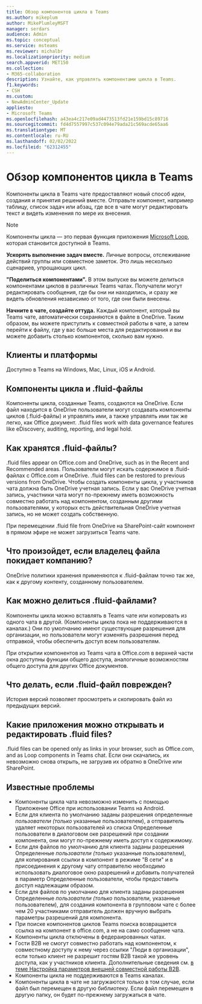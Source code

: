 ```yaml
---
title: Обзор компонентов цикла в Teams
ms.author: mikeplum
author: MikePlumleyMSFT
manager: serdars
audience: Admin
ms.topic: conceptual
ms.service: msteams
ms.reviewer: michalbr
ms.localizationpriority: medium
search.appverid: MET150
ms.collection:
- M365-collaboration
description: Узнайте, как управлять компонентами цикла в Teams.
f1.keywords:
- CSH
ms.custom:
- NewAdminCenter_Update
appliesto:
- Microsoft Teams
ms.openlocfilehash: a43ea4c217e09ad4473513fd21e159bd15c89716
ms.sourcegitcommit: fd4d7557997c537c094e79ada21c569acde65aa6
ms.translationtype: MT
ms.contentlocale: ru-RU
ms.lasthandoff: 02/02/2022
ms.locfileid: "62312455"
---
```

# <a name="overview-of-loop-components-in-teams"></a>Обзор компонентов цикла в Teams

Компоненты цикла в Teams чате предоставляют новый способ идеи, создания и принятия решений вместе. Отправьте компонент, например таблицу, список задач или абзац, где все в чате могут редактировать текст и видеть изменения по мере их внесения. 

> [!Note]
> Компоненты цикла — это первая функция приложения [Microsoft Loop](https://www.microsoft.com/en-us/microsoft-loop), которая становится доступной в Teams. 

**Ускорять выполнение задач вместе.** Личные вопросы, отслеживание действий группы или совместное заметок. Это лишь несколько сценариев, упрощающих цикл.

**"Поделиться компонентами".** В этом выпуске вы можете делиться компонентами циклов в различных Teams чатах. Получатели могут редактировать сообщения, где бы они ни находились, и сразу же видеть обновления независимо от того, где они были внесены.

**Начните в чате, создайте оттуда.** Каждый компонент, который вы Teams чате, автоматически сохраняются в файле в OneDrive. Таким образом, вы можете приступить к совместной работы в чате, а затем перейти к файлу, где у вас больше места для редактирования и вы можете добавить столько компонентов, сколько вам нужно.

## <a name="clients-and-platforms"></a>Клиенты и платформы

Доступно в Teams на Windows, Mac, Linux, iOS и Android.

## <a name="loop-components-and-fluid-files"></a>Компоненты цикла и .fluid-файлы

Компоненты цикла, созданные Teams, создаются на OneDrive. Если файл находится в OneDrive пользователи могут создавать компоненты циклов (.fluid-файлы) и управлять ими, а также управлять ими так же легко, как Office документ. .fluid files work with data governance features like eDiscovery, auditing, reporting, and legal hold.

## <a name="how-are-fluid--files-stored"></a>Как хранятся .fluid-файлы?

.fluid files appear on Office.com and OneDrive, such as in the Recent and Recommended areas. Пользователи могут искать содержимое в .fluid-файлах с Office.com и OneDrive. .fluid files can be restored to previous versions from OneDrive. Чтобы создать компоненты цикла, у участников чата должна быть OneDrive учетная запись. Если у вас OneDrive учетная запись, участники чата могут по-прежнему иметь возможность совместно работать над компонентом, созданным другими пользователями, у которых есть действительная OneDrive учетная запись, но не может создать собственную. 

При перемещении .fluid file from OneDrive на SharePoint-сайт компонент в прямом эфире не может загрузиться Teams чате.

## <a name="what-happens-if-the-owner-of-the-file-leaves-the-company"></a>Что произойдет, если владелец файла покидает компанию?

OneDrive политики хранения применяются к .fluid-файлам точно так же, как к другому контенту, созданному пользователем.

## <a name="how-are-fluid-files-shared"></a>Как можно делиться .fluid-файлами?

Компоненты цикла можно вставлять в Teams чате или копировать из одного чата в другой. (Компоненты цикла пока не поддерживаются в каналах.) Они по умолчанию имеют существующие разрешения для организации, но пользователи могут изменять разрешения перед отправкой, чтобы обеспечить доступ всем пользователям.

При открытии компонентов из Teams чата в Office.com в верхней части окна доступны функции общего доступа, аналогичные возможностям общего доступа для других Office документов.

## <a name="what-if-a-fluid-file-becomes-corrupted-or-damaged"></a>Что делать, если .fluid-файл поврежден?

История версий позволяет просмотреть и скопировать файл из предыдущих версий.

## <a name="what-apps-can-open-and-edit-fluid-files"></a>Какие приложения можно открывать и редактировать .fluid files?

.fluid files can be opened only as links in your browser, such as Office.com, and as Loop components in Teams chat. Если они скачались, их невозможно снова открыть, не загрузив их обратно в OneDrive или SharePoint.

## <a name="known-issues"></a>Известные проблемы

- Компоненты цикла чата невозможно изменить с помощью Приложение Office при использовании Teams на Android.
- Если для клиента по умолчанию заданы разрешения определенные *пользователи (только* указанные пользователем), а отправитель удаляет некоторых пользователей из списка Определенные пользователи в диалоговом оке разрешений при создании компонента, они могут по-прежнему иметь доступ к содержимому.
- Если для файлов по умолчанию для клиента заданы разрешения Определенные *пользователи (только* указанные пользователем), для копирования ссылки в компонент в режиме "В сети" и в присоединения к другому чату отправителю необходимо использовать диалоговое окно разрешений и добавить получателей в параметр Определенные пользователи, чтобы предоставить доступ надлежащим образом.
- Если для файлов по умолчанию для клиента заданы разрешения Определенные *пользователи (только* пользователи, указанные пользователем), для создания компонента в групповом чате с более чем 20 участниками отправитель должен вручную выбрать параметры разрешений для компонента.
- При поиске компонентов циклов Teams поиска возвращается ссылка на компонент в office.com, а не на само сообщение чата.
- Компоненты цикла отключены в федераированных чатах.
- Гости B2B не смогут совместно работать над компонентом, к совместному доступу к нему через ссылки "Люди в организации", если только клиент не разрешит гостям B2B такой же уровень доступа, как у участников клиента. Дополнительные сведения см. [в теме Настройка параметров внешней совместной работы B2B](/azure/active-directory/external-identities/delegate-invitations#configure-b2b-external-collaboration-settings).
- Компоненты цикла не поддерживаются в Teams каналах.
- Компоненты цикла в чате не загружаются только в том случае, если файл был перемещен в другую библиотеку. Если файл перемещен в другую папку, он будет по-прежнему загружаться в чате.
